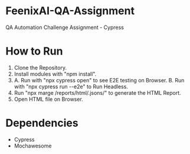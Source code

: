 # FeenixAI-QA-Assignment
QA Automation Challenge Assignment - Cypress


# How to Run

1. Clone the Repository.
2. Install modules with "npm install".
3. A. Run with "npx cypress open" to see E2E testing on Browser.
   B. Run with "npx cypress run --e2e" to Run Headless.
4. Run "npx marge /reports/html/.jsons/" to generate the HTML Report.
5. Open HTML file on Browser.

# Dependencies
* Cypress
* Mochawesome

